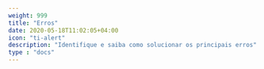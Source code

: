 ```yaml
---
weight: 999
title: "Erros"
date: 2020-05-18T11:02:05+04:00
icon: "ti-alert"
description: "Identifique e saiba como solucionar os principais erros"
type : "docs"
---
```

